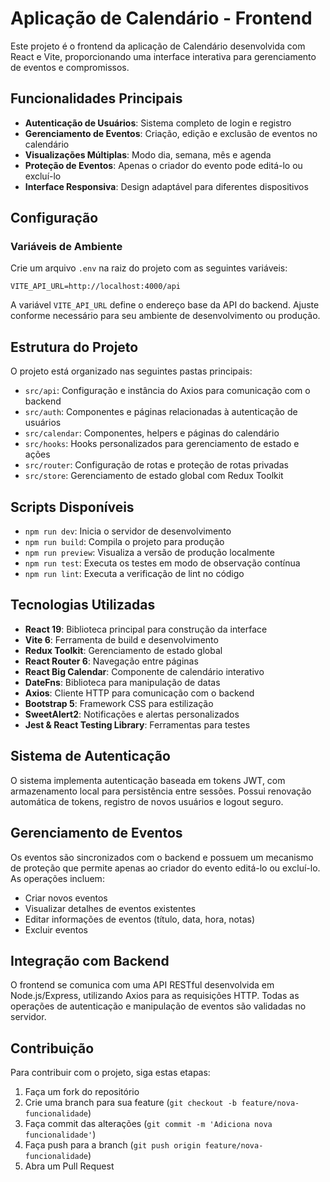 # Aplicação de Calendário - Frontend

Este projeto é o frontend da aplicação de Calendário desenvolvida com React e Vite, proporcionando uma interface interativa para gerenciamento de eventos e compromissos.

## Funcionalidades Principais

- **Autenticação de Usuários**: Sistema completo de login e registro
- **Gerenciamento de Eventos**: Criação, edição e exclusão de eventos no calendário
- **Visualizações Múltiplas**: Modo dia, semana, mês e agenda
- **Proteção de Eventos**: Apenas o criador do evento pode editá-lo ou excluí-lo
- **Interface Responsiva**: Design adaptável para diferentes dispositivos

## Configuração

### Variáveis de Ambiente

Crie um arquivo `.env` na raiz do projeto com as seguintes variáveis:

```
VITE_API_URL=http://localhost:4000/api
```

A variável `VITE_API_URL` define o endereço base da API do backend. Ajuste conforme necessário para seu ambiente de desenvolvimento ou produção.

## Estrutura do Projeto

O projeto está organizado nas seguintes pastas principais:

- `src/api`: Configuração e instância do Axios para comunicação com o backend
- `src/auth`: Componentes e páginas relacionadas à autenticação de usuários
- `src/calendar`: Componentes, helpers e páginas do calendário
- `src/hooks`: Hooks personalizados para gerenciamento de estado e ações
- `src/router`: Configuração de rotas e proteção de rotas privadas
- `src/store`: Gerenciamento de estado global com Redux Toolkit

## Scripts Disponíveis

- `npm run dev`: Inicia o servidor de desenvolvimento
- `npm run build`: Compila o projeto para produção
- `npm run preview`: Visualiza a versão de produção localmente
- `npm run test`: Executa os testes em modo de observação contínua
- `npm run lint`: Executa a verificação de lint no código

## Tecnologias Utilizadas

- **React 19**: Biblioteca principal para construção da interface
- **Vite 6**: Ferramenta de build e desenvolvimento
- **Redux Toolkit**: Gerenciamento de estado global
- **React Router 6**: Navegação entre páginas
- **React Big Calendar**: Componente de calendário interativo
- **DateFns**: Biblioteca para manipulação de datas
- **Axios**: Cliente HTTP para comunicação com o backend
- **Bootstrap 5**: Framework CSS para estilização
- **SweetAlert2**: Notificações e alertas personalizados
- **Jest & React Testing Library**: Ferramentas para testes

## Sistema de Autenticação

O sistema implementa autenticação baseada em tokens JWT, com armazenamento local para persistência entre sessões. Possui renovação automática de tokens, registro de novos usuários e logout seguro.

## Gerenciamento de Eventos

Os eventos são sincronizados com o backend e possuem um mecanismo de proteção que permite apenas ao criador do evento editá-lo ou excluí-lo. As operações incluem:

- Criar novos eventos
- Visualizar detalhes de eventos existentes
- Editar informações de eventos (título, data, hora, notas)
- Excluir eventos

## Integração com Backend

O frontend se comunica com uma API RESTful desenvolvida em Node.js/Express, utilizando Axios para as requisições HTTP. Todas as operações de autenticação e manipulação de eventos são validadas no servidor.

## Contribuição

Para contribuir com o projeto, siga estas etapas:

1. Faça um fork do repositório
2. Crie uma branch para sua feature (`git checkout -b feature/nova-funcionalidade`)
3. Faça commit das alterações (`git commit -m 'Adiciona nova funcionalidade'`)
4. Faça push para a branch (`git push origin feature/nova-funcionalidade`)
5. Abra um Pull Request
